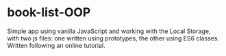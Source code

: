 # book-list-OOP
Simple app using vanilla JavaScript and working with the Local Storage, with two js files: one written using prototypes, the other using ES6 classes. Written following an online tutorial.

